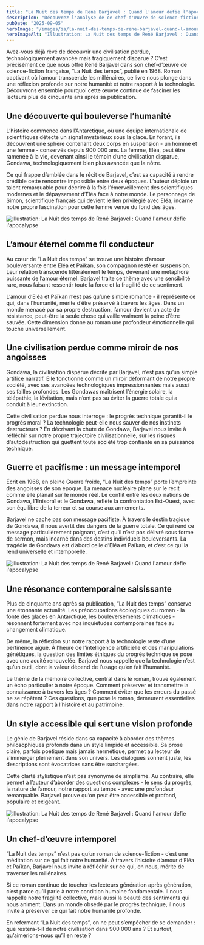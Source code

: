 ```yaml
---
title: "La Nuit des temps de René Barjavel : Quand l'amour défie l'apocalypse"
description: "Découvrez l'analyse de ce chef-d'œuvre de science-fiction française où l'amour éternel et la critique de notre civilisation s'entremêlent dans une vision prophé"
pubDate: "2025-09-05"
heroImage: "/images/ia/la-nuit-des-temps-de-rene-barjavel-quand-l-amour-defie-l-apocalypse-hero/la-nuit-des-temps-de-rene-barjavel-quand-l-amour-defie-l-apocalypse-hero.png"
heroImageAlt: "Illustration: La Nuit des temps de René Barjavel : Quand l'amour défie l'apocalypse"
---
```


Avez-vous déjà rêvé de découvrir une civilisation perdue, technologiquement avancée mais tragiquement disparue ? C’est précisément ce que nous offre René Barjavel dans son chef-d’œuvre de science-fiction française, “La Nuit des temps”, publié en 1968. Roman captivant où l’amour transcende les millénaires, ce livre nous plonge dans une réflexion profonde sur notre humanité et notre rapport à la technologie. Découvrons ensemble pourquoi cette œuvre continue de fasciner les lecteurs plus de cinquante ans après sa publication.

## Une découverte qui bouleverse l’humanité
L’histoire commence dans l’Antarctique, où une équipe internationale de scientifiques détecte un signal mystérieux sous la glace. En forant, ils découvrent une sphère contenant deux corps en suspension - un homme et une femme - conservés depuis 900 000 ans. La femme, Eléa, peut être ramenée à la vie, devenant ainsi le témoin d’une civilisation disparue, Gondawa, technologiquement bien plus avancée que la nôtre.

Ce qui frappe d’emblée dans le récit de Barjavel, c’est sa capacité à rendre crédible cette rencontre impossible entre deux époques. L’auteur déploie un talent remarquable pour décrire à la fois l’émerveillement des scientifiques modernes et le dépaysement d’Eléa face à notre monde. Le personnage de Simon, scientifique français qui devient le lien privilégié avec Eléa, incarne notre propre fascination pour cette femme venue du fond des âges.

![Illustration: La Nuit des temps de René Barjavel : Quand l'amour défie l'apocalypse](/images/ia/la-nuit-des-temps-de-rene-barjavel-quand-l-amour-defie-l-apocalypse-inline/la-nuit-des-temps-de-rene-barjavel-quand-l-amour-defie-l-apocalypse-inline.png)

## L’amour éternel comme fil conducteur
Au cœur de “La Nuit des temps” se trouve une histoire d’amour bouleversante entre Eléa et Païkan, son compagnon resté en suspension. Leur relation transcende littéralement le temps, devenant une métaphore puissante de l’amour éternel. Barjavel traite ce thème avec une sensibilité rare, nous faisant ressentir toute la force et la fragilité de ce sentiment.

L’amour d’Eléa et Païkan n’est pas qu’une simple romance - il représente ce qui, dans l’humanité, mérite d’être préservé à travers les âges. Dans un monde menacé par sa propre destruction, l’amour devient un acte de résistance, peut-être la seule chose qui vaille vraiment la peine d’être sauvée. Cette dimension donne au roman une profondeur émotionnelle qui touche universellement.

## Une civilisation perdue comme miroir de nos angoisses
Gondawa, la civilisation disparue décrite par Barjavel, n’est pas qu’un simple artifice narratif. Elle fonctionne comme un miroir déformant de notre propre société, avec ses avancées technologiques impressionnantes mais aussi ses failles profondes. Les Gondawas maîtrisent l’énergie solaire, la télépathie, la lévitation, mais n’ont pas su éviter la guerre totale qui a conduit à leur extinction.

Cette civilisation perdue nous interroge : le progrès technique garantit-il le progrès moral ? La technologie peut-elle nous sauver de nos instincts destructeurs ? En décrivant la chute de Gondawa, Barjavel nous invite à réfléchir sur notre propre trajectoire civilisationnelle, sur les risques d’autodestruction qui guettent toute société trop confiante en sa puissance technique.

## Guerre et pacifisme : un message intemporel
Écrit en 1968, en pleine Guerre froide, “La Nuit des temps” porte l’empreinte des angoisses de son époque. La menace nucléaire plane sur le récit comme elle planait sur le monde réel. Le conflit entre les deux nations de Gondawa, l’Enisoraï et le Gondawa, reflète la confrontation Est-Ouest, avec son équilibre de la terreur et sa course aux armements.

Barjavel ne cache pas son message pacifiste. À travers le destin tragique de Gondawa, il nous avertit des dangers de la guerre totale. Ce qui rend ce message particulièrement poignant, c’est qu’il n’est pas délivré sous forme de sermon, mais incarné dans des destins individuels bouleversants. La tragédie de Gondawa est d’abord celle d’Eléa et Païkan, et c’est ce qui la rend universelle et intemporelle.

![Illustration: La Nuit des temps de René Barjavel : Quand l'amour défie l'apocalypse](/images/ia/la-nuit-des-temps-rene-barjavel-2/la-nuit-des-temps-rene-barjavel-2.png)

## Une résonance contemporaine saisissante
Plus de cinquante ans après sa publication, “La Nuit des temps” conserve une étonnante actualité. Les préoccupations écologiques du roman - la fonte des glaces en Antarctique, les bouleversements climatiques - résonnent fortement avec nos inquiétudes contemporaines face au changement climatique.

De même, la réflexion sur notre rapport à la technologie reste d’une pertinence aiguë. À l’heure de l’intelligence artificielle et des manipulations génétiques, la question des limites éthiques du progrès technique se pose avec une acuité renouvelée. Barjavel nous rappelle que la technologie n’est qu’un outil, dont la valeur dépend de l’usage qu’en fait l’humanité.

Le thème de la mémoire collective, central dans le roman, trouve également un écho particulier à notre époque. Comment préserver et transmettre la connaissance à travers les âges ? Comment éviter que les erreurs du passé ne se répètent ? Ces questions, que pose le roman, demeurent essentielles dans notre rapport à l’histoire et au patrimoine.

## Un style accessible qui sert une vision profonde
Le génie de Barjavel réside dans sa capacité à aborder des thèmes philosophiques profonds dans un style limpide et accessible. Sa prose claire, parfois poétique mais jamais hermétique, permet au lecteur de s’immerger pleinement dans son univers. Les dialogues sonnent juste, les descriptions sont évocatrices sans être surchargées.

Cette clarté stylistique n’est pas synonyme de simplisme. Au contraire, elle permet à l’auteur d’aborder des questions complexes - le sens du progrès, la nature de l’amour, notre rapport au temps - avec une profondeur remarquable. Barjavel prouve qu’on peut être accessible et profond, populaire et exigeant.

![Illustration: La Nuit des temps de René Barjavel : Quand l'amour défie l'apocalypse](/images/ia/la-nuit-des-temps-rene-barjavel-1/la-nuit-des-temps-rene-barjavel-1.png)

## Un chef-d’œuvre intemporel
“La Nuit des temps” n’est pas qu’un roman de science-fiction - c’est une méditation sur ce qui fait notre humanité. À travers l’histoire d’amour d’Eléa et Païkan, Barjavel nous invite à réfléchir sur ce qui, en nous, mérite de traverser les millénaires.

Si ce roman continue de toucher les lecteurs génération après génération, c’est parce qu’il parle à notre condition humaine fondamentale. Il nous rappelle notre fragilité collective, mais aussi la beauté des sentiments qui nous animent. Dans un monde obsédé par le progrès technique, il nous invite à préserver ce qui fait notre humanité profonde.

En refermant “La Nuit des temps”, on ne peut s’empêcher de se demander : que restera-t-il de notre civilisation dans 900 000 ans ? Et surtout, qu’aimerions-nous qu’il en reste ?